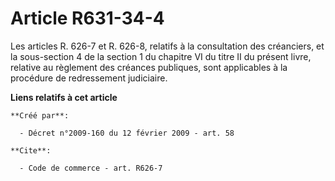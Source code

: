 # Article R631-34-4

Les articles R. 626-7 et R. 626-8, relatifs à la consultation des créanciers, et la sous-section 4 de la section 1 du
chapitre VI du titre II du présent livre, relative au règlement des créances publiques, sont applicables à la procédure de
redressement judiciaire.

**Liens relatifs à cet article**

	**Créé par**:

	  - Décret n°2009-160 du 12 février 2009 - art. 58

	**Cite**:

	  - Code de commerce - art. R626-7

